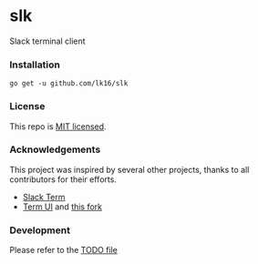 # slk

Slack terminal client

### Installation

```
go get -u github.com/lk16/slk
```

### License

This repo is [MIT licensed](LICENSE).

### Acknowledgements

This project was inspired by several other projects, thanks to all contributors for their efforts.
- [Slack Term](https://github.com/erroneousboat/slack-term/)
- [Term UI](https://godoc.org/github.com/gizak/termui/) and [this fork](https://godoc.org/github.com/erroneousboat/termui)


### Development

Please refer to the [TODO file](TODO.md)
